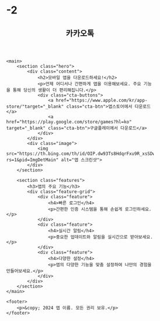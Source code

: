 # -2
<!DOCTYPE html>
<html lang="ko">
<head>
    <meta charset="UTF-8">
    <meta name="viewport" content="width=device-width, initial-scale=1.0">
    <title>앱 다운로드 페이지</title>
    <link rel="stylesheet" href="style.css">
    <style>
    * {
      margin: 0;
      padding: 0;
      box-sizing: border-box;
  }
  
  body {
      font-family: 'Arial', sans-serif;
      line-height: 1.6;
  }
  
  header {
      background: #333;
      color: #fff;
      padding: 1rem;
      text-align: center;
  }
  
  main {
      padding: 2rem;
  }
  
  .hero {
      display: flex;
      justify-content: space-between;
      align-items: center;
      margin-bottom: 2rem;
  }
  
  .content {
      flex: 1;
      padding-right: 2rem;
  }
  
  .content h2 {
      font-size: 2rem;
      margin-bottom: 1rem;
  }
  
  .content p {
      margin-bottom: 2rem;
  }
  
  .cta-buttons {
      display: flex;
      gap: 1rem;
  }
  
  .cta-btn {
      padding: 1rem 2rem;
      background: #007bff;
      color: white;
      text-decoration: none;
      border-radius: 5px;
  }
  
  .cta-btn:hover {
      background: #0056b3;
  }
  
  .image img {
      width: 300px;
  }
  
  .features {
      text-align: center;
      margin-top: 2rem;
  }
  
  .features h3 {
      font-size: 1.5rem;
      margin-bottom: 1rem;
  }
  
  .feature-grid {
      display: flex;
      justify-content: space-between;
      gap: 1rem;
  }
  
  .feature {
      background: #f4f4f4;
      padding: 1rem;
      border-radius: 5px;
      flex: 1;
      text-align: center;
  }
  
  footer {
    position: fixed;
    bottom: 0;
    width: 100%;
    background-color: #333;
    color: white;
    text-align: center;
    padding: 0.5rem;

  }
  </style>
</head>
<body>
    <header>
        <nav>
            <h1>카카오톡</h1>
        </nav>
    </header>

    <main>
        <section class="hero">
            <div class="content">
                <h2>모바일 앱을 다운로드하세요!</h2>
                <p>언제 어디서나 간편하게 앱을 이용해보세요. 주요 기능을 통해 당신의 생활이 더 편리해집니다.</p>
                <div class="cta-buttons">
                    <a href="https://www.apple.com/kr/app-store/"target="_blank" class="cta-btn">앱스토어에서 다운로드</a>
                    <a href="https://play.google.com/store/games?hl=ko" target="_blank" class="cta-btn">구글플레이에서 다운로드</a>
                </div>
            </div>
            <div class="image">
                <img src="https://th.bing.com/th/id/OIP.dw93Ts8HdqrFxu9R_xsSDwHaHa?rs=1&pid=ImgDetMain" alt="앱 스크린샷">
            </div>
        </section>

        <section class="features">
            <h3>앱의 주요 기능</h3>
            <div class="feature-grid">
                <div class="feature">
                    <h4>빠른 로그인</h4>
                    <p>간편한 인증 시스템을 통해 손쉽게 로그인하세요.</p>
                </div>
                <div class="feature">
                    <h4>실시간 알림</h4>
                    <p>중요한 업데이트와 알림을 실시간으로 받아보세요.</p>
                </div>
                <div class="feature">
                    <h4>다양한 설정</h4>
                    <p>앱의 다양한 기능을 맞춤 설정하여 나만의 경험을 만들어보세요.</p>
                </div>
            </div>
        </section>
    </main>

    <footer>
        <p>&copy; 2024 앱 이름. 모든 권리 보유.</p>
    </footer>
</body>
</html>
